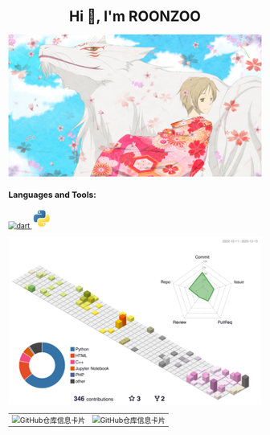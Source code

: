 <!--
**E-sion/E-sion** is a ✨ _special_ ✨ repository because its `README.md` (this file) appears on your GitHub profile.

Here are some ideas to get you started:

- 🔭 I’m currently working on ...
- 🌱 I’m currently learning ...
- 👯 I’m looking to collaborate on ...
- 🤔 I’m looking for help with ...
- 💬 Ask me about ...
- 📫 How to reach me: ...
- 😄 Pronouns: ...
- ⚡ Fun fact: ...
-->
<h1 align="center">Hi 👋, I'm ROONZOO </h1>
<p align='center'><img src="https://github.com/E-sion/E-sion/blob/main/%E5%A4%8F%E7%9B%AE.jpg" alt="TheAbbie"></p>

<h3 align="left">Languages and Tools:</h3>
<p align="left"> <a href="https://dart.dev" target="_blank" rel="noreferrer"> <img src="https://www.vectorlogo.zone/logos/dartlang/dartlang-icon.svg" alt="dart" width="40" height="40"/> </a> <a href="https://www.python.org" target="_blank" rel="noreferrer"> <img src="https://raw.githubusercontent.com/devicons/devicon/master/icons/python/python-original.svg" alt="python" width="40" height="40"/> </a> </p>

![](./profile-3d-contrib/profile-south-season-animate.svg)

<table>
  <tr>
    <td align="center">
      <img src="https://github-stats.ubrong.com/api/pin/?username=E-sion&repo=NEEDY-SLACK-Haruhi2&theme=gruvbox" alt="GitHub仓库信息卡片" />
    </td>
    <td align="center">
      <img src="https://github-stats.ubrong.com/api/pin/?username=E-sion&repo=NEEDY-GIRL-OVERDOSE&theme=gruvbox" alt="GitHub仓库信息卡片" />
    </td>
  </tr>
</table>



